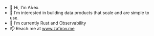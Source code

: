 - 👋 Hi, I’m Aλex.
- 👀 I’m interested in building data products that scale and are simple to use. 
- 🌱 I’m currently Rust and Observability
- 📫 Reach me at www.zafirov.me

<!---
z4f1r0v/z4f1r0v is a ✨ special ✨ repository because its `README.md` (this file) appears on your GitHub profile.
You can click the Preview link to take a look at your changes.
--->
